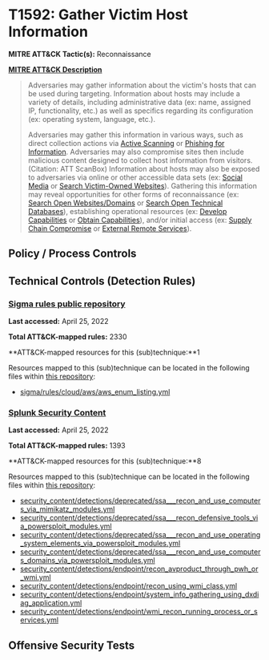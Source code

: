 # T1592: Gather Victim Host Information
**MITRE ATT&CK Tactic(s):** Reconnaissance

**[MITRE ATT&CK Description](https://attack.mitre.org/techniques/T1592)**
<blockquote>Adversaries may gather information about the victim's hosts that can be used during targeting. Information about hosts may include a variety of details, including administrative data (ex: name, assigned IP, functionality, etc.) as well as specifics regarding its configuration (ex: operating system, language, etc.).

Adversaries may gather this information in various ways, such as direct collection actions via [Active Scanning](https://attack.mitre.org/techniques/T1595) or [Phishing for Information](https://attack.mitre.org/techniques/T1598). Adversaries may also compromise sites then include malicious content designed to collect host information from visitors.(Citation: ATT ScanBox) Information about hosts may also be exposed to adversaries via online or other accessible data sets (ex: [Social Media](https://attack.mitre.org/techniques/T1593/001) or [Search Victim-Owned Websites](https://attack.mitre.org/techniques/T1594)). Gathering this information may reveal opportunities for other forms of reconnaissance (ex: [Search Open Websites/Domains](https://attack.mitre.org/techniques/T1593) or [Search Open Technical Databases](https://attack.mitre.org/techniques/T1596)), establishing operational resources (ex: [Develop Capabilities](https://attack.mitre.org/techniques/T1587) or [Obtain Capabilities](https://attack.mitre.org/techniques/T1588)), and/or initial access (ex: [Supply Chain Compromise](https://attack.mitre.org/techniques/T1195) or [External Remote Services](https://attack.mitre.org/techniques/T1133)).</blockquote>
## Policy / Process Controls
## Technical Controls (Detection Rules)
### [Sigma rules public repository](https://github.com/SigmaHQ/sigma)
**Last accessed:** April 25, 2022

**Total ATT&CK-mapped rules:** 2330

**ATT&CK-mapped resources for this (sub)technique:**1

Resources mapped to this (sub)technique can be located in the following files within [this repository](https://github.com/SigmaHQ/sigma/tree/master/rules):

* [sigma/rules/cloud/aws/aws_enum_listing.yml](https://github.com/SigmaHQ/sigma/blob/master/rules/cloud/aws/aws_enum_listing.yml)

### [Splunk Security Content](https://github.com/splunk/security_content)
**Last accessed:** April 25, 2022

**Total ATT&CK-mapped rules:** 1393

**ATT&CK-mapped resources for this (sub)technique:**8

Resources mapped to this (sub)technique can be located in the following files within [this repository](https://github.com/splunk/security_content/tree/develop/detections):

* [security_content/detections/deprecated/ssa___recon_and_use_computers_via_mimikatz_modules.yml](https://github.com/splunk/security_content/blob/develop/detections/deprecated/ssa___recon_and_use_computers_via_mimikatz_modules.yml)
* [security_content/detections/deprecated/ssa___recon_defensive_tools_via_powersploit_modules.yml](https://github.com/splunk/security_content/blob/develop/detections/deprecated/ssa___recon_defensive_tools_via_powersploit_modules.yml)
* [security_content/detections/deprecated/ssa___recon_and_use_operating_system_elements_via_powersploit_modules.yml](https://github.com/splunk/security_content/blob/develop/detections/deprecated/ssa___recon_and_use_operating_system_elements_via_powersploit_modules.yml)
* [security_content/detections/deprecated/ssa___recon_and_use_computers_domains_via_powersploit_modules.yml](https://github.com/splunk/security_content/blob/develop/detections/deprecated/ssa___recon_and_use_computers_domains_via_powersploit_modules.yml)
* [security_content/detections/endpoint/recon_avproduct_through_pwh_or_wmi.yml](https://github.com/splunk/security_content/blob/develop/detections/endpoint/recon_avproduct_through_pwh_or_wmi.yml)
* [security_content/detections/endpoint/recon_using_wmi_class.yml](https://github.com/splunk/security_content/blob/develop/detections/endpoint/recon_using_wmi_class.yml)
* [security_content/detections/endpoint/system_info_gathering_using_dxdiag_application.yml](https://github.com/splunk/security_content/blob/develop/detections/endpoint/system_info_gathering_using_dxdiag_application.yml)
* [security_content/detections/endpoint/wmi_recon_running_process_or_services.yml](https://github.com/splunk/security_content/blob/develop/detections/endpoint/wmi_recon_running_process_or_services.yml)


## Offensive Security Tests
